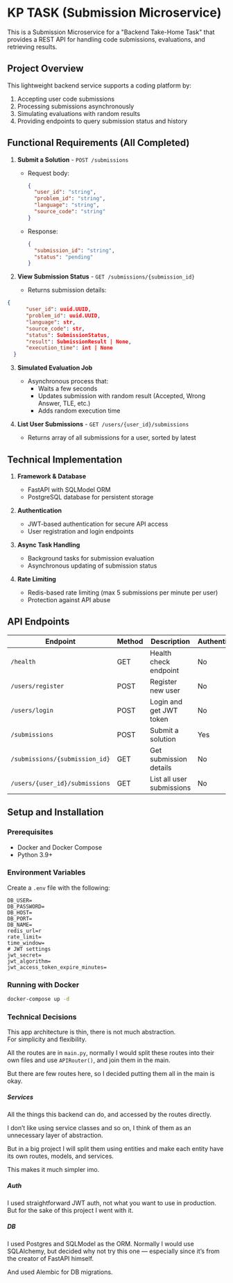 # KP TASK (Submission Microservice)

This is a Submission Microservice for a "Backend Take-Home Task" that provides a REST API for handling code submissions, evaluations, and retrieving results.

## Project Overview

This lightweight backend service supports a coding platform by:
1. Accepting user code submissions
2. Processing submissions asynchronously
3. Simulating evaluations with random results
4. Providing endpoints to query submission status and history

## Functional Requirements (All Completed)

1. **Submit a Solution** - `POST /submissions`
   - Request body: 
     ```json
     { 
       "user_id": "string", 
       "problem_id": "string", 
       "language": "string", 
       "source_code": "string" 
     }
     ```
   - Response: 
     ```json
     { 
       "submission_id": "string", 
       "status": "pending" 
     }
     ```

2. **View Submission Status** - `GET /submissions/{submission_id}`
   - Returns submission details:
  ```json
  {
        "user_id": uuid.UUID,
        "problem_id": uuid.UUID,
        "language": str,
        "source_code": str,
        "status": SubmissionStatus,
        "result": SubmissionResult | None,
        "execution_time": int | None
    }
  ```

3. **Simulated Evaluation Job**
   - Asynchronous process that:
     - Waits a few seconds
     - Updates submission with random result (Accepted, Wrong Answer, TLE, etc.)
     - Adds random execution time

4. **List User Submissions** - `GET /users/{user_id}/submissions`
   - Returns array of all submissions for a user, sorted by latest

## Technical Implementation

1. **Framework & Database**
   - FastAPI with SQLModel ORM
   - PostgreSQL database for persistent storage

2. **Authentication**
   - JWT-based authentication for secure API access
   - User registration and login endpoints

3. **Async Task Handling**
   - Background tasks for submission evaluation
   - Asynchronous updating of submission status

4. **Rate Limiting**
   - Redis-based rate limiting (max 5 submissions per minute per user)
   - Protection against API abuse


## API Endpoints

| Endpoint | Method | Description | Authentication |
|----------|--------|-------------|---------------|
| `/health` | GET | Health check endpoint | No |
| `/users/register` | POST | Register new user | No |
| `/users/login` | POST | Login and get JWT token | No |
| `/submissions` | POST | Submit a solution | Yes |
| `/submissions/{submission_id}` | GET | Get submission details | No |
| `/users/{user_id}/submissions` | GET | List all user submissions | No |

## Setup and Installation

### Prerequisites
- Docker and Docker Compose
- Python 3.9+

### Environment Variables
Create a `.env` file with the following:
```
DB_USER=
DB_PASSWORD=
DB_HOST=
DB_PORT=
DB_NAME=
redis_url=r
rate_limit=
time_window=
# JWT settings
jwt_secret=
jwt_algorithm=
jwt_access_token_expire_minutes=
```

### Running with Docker
```bash
docker-compose up -d
```

### Technical Decisions

This app architecture is thin, there is not much abstraction.  
For simplicity and flexibility.

All the routes are in `main.py`, normally I would split these routes into their own files and use `APIRouter()`, and join them in the main.

But there are few routes here, so I decided putting them all in the main is okay.

##### Services  
All the things this backend can do, and accessed by the routes directly.

I don’t like using service classes and so on, I think of them as an unnecessary layer of abstraction.

But in a big project I will split them using entities and make each entity have its own routes, models, and services.

This makes it much simpler imo.

##### Auth  
I used straightforward JWT auth, not what you want to use in production. But for the sake of this project I went with it.

##### DB  
I used Postgres and SQLModel as the ORM. Normally I would use SQLAlchemy, but decided why not try this one — especially since it’s from the creator of FastAPI himself.

And used Alembic for DB migrations.
